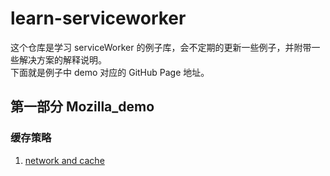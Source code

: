 # learn-serviceworker

这个仓库是学习 serviceWorker 的例子库，会不定期的更新一些例子，并附带一些解决方案的解释说明。  
下面就是例子中 demo 对应的 GitHub Page 地址。  


## 第一部分 Mozilla_demo
### 缓存策略  
  1. [network and cache](https://omeletrice.github.io/learn-serviceworker/mozilla_demo/caching_strategies/network_or_cache/index.html)  
